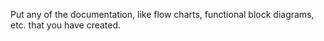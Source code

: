 Put any of the documentation, like flow charts, functional block diagrams, etc. that you have created. 
